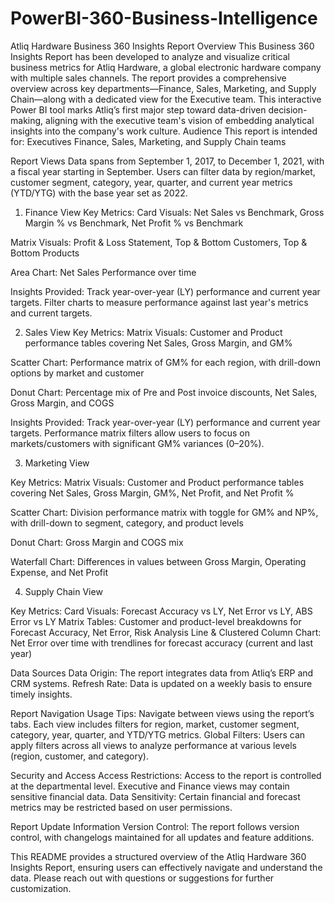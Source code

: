 # PowerBI-360-Business-Intelligence
Atliq Hardware Business 360 Insights Report
Overview
This Business 360 Insights Report has been developed to analyze and visualize critical business metrics for Atliq Hardware, a global electronic hardware company with multiple sales channels. The report provides a comprehensive overview across key departments—Finance, Sales, Marketing, and Supply Chain—along with a dedicated view for the Executive team. This interactive Power BI tool marks Atliq’s first major step toward data-driven decision-making, aligning with the executive team's vision of embedding analytical insights into the company's work culture.
Audience
This report is intended for:
Executives
Finance, Sales, Marketing, and Supply Chain teams

Report Views
Data spans from September 1, 2017, to December 1, 2021, with a fiscal year starting in September. Users can filter data by region/market, customer segment, category, year, quarter, and current year metrics (YTD/YTG) with the base year set as 2022.
1. Finance View
Key Metrics:
Card Visuals: Net Sales vs Benchmark, Gross Margin % vs Benchmark, Net Profit % vs Benchmark

Matrix Visuals: Profit & Loss Statement, Top & Bottom Customers, Top & Bottom Products

Area Chart: Net Sales Performance over time

Insights Provided:
Track year-over-year (LY) performance and current year targets.
Filter charts to measure performance against last year's metrics and current targets.

2. Sales View
Key Metrics:
Matrix Visuals: Customer and Product performance tables covering Net Sales, Gross Margin, and GM%

Scatter Chart: Performance matrix of GM% for each region, with drill-down options by market and customer

Donut Chart: Percentage mix of Pre and Post invoice discounts, Net Sales, Gross Margin, and COGS

Insights Provided:
Track year-over-year (LY) performance and current year targets.
Performance matrix filters allow users to focus on markets/customers with significant GM% variances (0–20%).

3. Marketing View
   
Key Metrics:
Matrix Visuals: Customer and Product performance tables covering Net Sales, Gross Margin, GM%, Net Profit, and Net Profit %

Scatter Chart: Division performance matrix with toggle for GM% and NP%, with drill-down to segment, category, and product levels

Donut Chart: Gross Margin and COGS mix

Waterfall Chart: Differences in values between Gross Margin, Operating Expense, and Net Profit


4. Supply Chain View
   
Key Metrics:
Card Visuals: Forecast Accuracy vs LY, Net Error vs LY, ABS Error vs LY
Matrix Tables: Customer and product-level breakdowns for Forecast Accuracy, Net Error, Risk Analysis
Line & Clustered Column Chart: Net Error over time with trendlines for forecast accuracy (current and last year)


Data Sources
Data Origin: The report integrates data from Atliq’s ERP and CRM systems.
Refresh Rate: Data is updated on a weekly basis to ensure timely insights.

Report Navigation
Usage Tips: Navigate between views using the report’s tabs. Each view includes filters for region, market, customer segment, category, year, quarter, and YTD/YTG metrics.
Global Filters: Users can apply filters across all views to analyze performance at various levels (region, customer, and category).

Security and Access
Access Restrictions: Access to the report is controlled at the departmental level. Executive and Finance views may contain sensitive financial data.
Data Sensitivity: Certain financial and forecast metrics may be restricted based on user permissions.

Report Update Information
Version Control: The report follows version control, with changelogs maintained for all updates and feature additions.

This README provides a structured overview of the Atliq Hardware 360 Insights Report, ensuring users can effectively navigate and understand the data. Please reach out with questions or suggestions for further customization.
